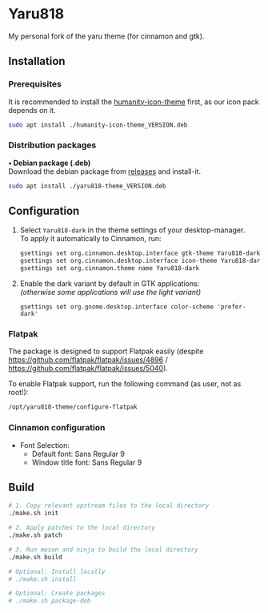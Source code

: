 # Yaru818

My personal fork of the yaru theme (for cinnamon and gtk).

## Installation

### Prerequisites

It is recommended to install the [humanity-icon-theme] first, as our icon pack
depends on it.

```sh
sudo apt install ./humanity-icon-theme_VERSION.deb
```

### Distribution packages

**• Debian package (.deb)**\
Download the debian package from [releases] and install-it.

```sh
sudo apt install ./yaru818-theme_VERSION.deb
```

## Configuration

1. Select `Yaru818-dark` in the theme settings of your desktop-manager.\
   To apply it automatically to Cinnamon, run:
   ```sh
   gsettings set org.cinnamon.desktop.interface gtk-theme Yaru818-dark
   gsettings set org.cinnamon.desktop.interface icon-theme Yaru818-dark
   gsettings set org.cinnamon.theme name Yaru818-dark
   ```

2. Enable the dark variant by default in GTK applications:\
   *(otherwise some applications will use the light variant)*
   ```
   gsettings set org.gnome.desktop.interface color-scheme 'prefer-dark'
   ```

### Flatpak

The package is designed to support Flatpak easily (despite
https://github.com/flatpak/flatpak/issues/4896 /
https://github.com/flatpak/flatpak/issues/5040).

To enable Flatpak support, run the following command (as user, not as root!):

```sh
/opt/yaru818-theme/configure-flatpak
```

### Cinnamon configuration

- Font Selection:
    - Default font: Sans Regular 9
    - Window title font: Sans Regular 9

## Build

```sh
# 1. Copy relevant upstream files to the local directory
./make.sh init

# 2. Apply patches to the local directory
./make.sh patch

# 3. Run meson and ninja to build the local directory
./make.sh build

# Optional: Install locally
# ./make.sh install

# Optional: Create packages
# ./make.sh package-deb
```

[releases]: https://github.com/nathan818fr/yaru818/releases

[humanity-icon-theme]: http://archive.ubuntu.com/ubuntu/pool/main/h/humanity-icon-theme/humanity-icon-theme_0.6.16_all.deb
